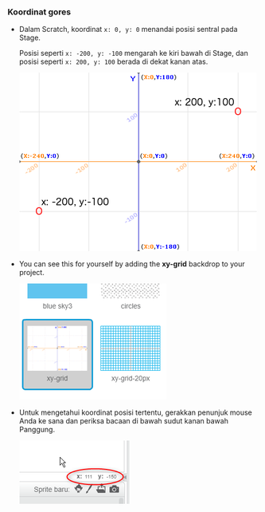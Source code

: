 ### Koordinat gores

+ Dalam Scratch, koordinat `x: 0, y: 0` menandai posisi sentral pada Stage.
    
    Posisi seperti `x: -200, y: -100` mengarah ke kiri bawah di Stage, dan posisi seperti `x: 200, y: 100` berada di dekat kanan atas.
    
    ![Koordinat panggung](images/coordinates-stage.png)

+ You can see this for yourself by adding the **xy-grid** backdrop to your project.
    
    ![Koordinat panggung](images/coordinates-backdrop.png)

+ Untuk mengetahui koordinat posisi tertentu, gerakkan penunjuk mouse Anda ke sana dan periksa bacaan di bawah sudut kanan bawah Panggung.
    
    ![Bacaan koordinat](images/coordinates-xy-example.png)